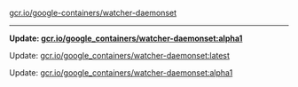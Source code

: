 [gcr.io/google-containers/watcher-daemonset](https://hub.docker.com/r/cruse/watcher-daemonset/tags/) 

----
**Update: [gcr.io/google_containers/watcher-daemonset:alpha1](https://hub.docker.com/r/cruse/watcher-daemonset/tags/)**

Update: [gcr.io/google_containers/watcher-daemonset:latest](https://hub.docker.com/r/cruse/watcher-daemonset/tags/)

Update: [gcr.io/google_containers/watcher-daemonset:alpha1](https://hub.docker.com/r/cruse/watcher-daemonset/tags/)

